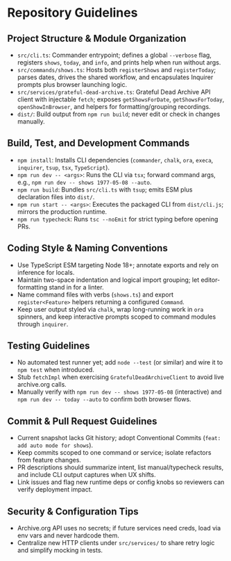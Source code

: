 # Repository Guidelines

## Project Structure & Module Organization
- `src/cli.ts`: Commander entrypoint; defines a global `--verbose` flag, registers `shows`, `today`, and `info`, and prints help when run without args.
- `src/commands/shows.ts`: Hosts both `registerShows` and `registerToday`; parses dates, drives the shared workflow, and encapsulates Inquirer prompts plus browser launching logic.
- `src/services/grateful-dead-archive.ts`: Grateful Dead Archive API client with injectable `fetch`; exposes `getShowsForDate`, `getShowsForToday`, `openShowInBrowser`, and helpers for formatting/grouping recordings.
- `dist/`: Build output from `npm run build`; never edit or check in changes manually.

## Build, Test, and Development Commands
- `npm install`: Installs CLI dependencies (`commander`, `chalk`, `ora`, `execa`, `inquirer`, `tsup`, `tsx`, `TypeScript`).
- `npm run dev -- <args>`: Runs the CLI via `tsx`; forward command args, e.g., `npm run dev -- shows 1977-05-08 --auto`.
- `npm run build`: Bundles `src/cli.ts` with `tsup`; emits ESM plus declaration files into `dist/`.
- `npm run start -- <args>`: Executes the packaged CLI from `dist/cli.js`; mirrors the production runtime.
- `npm run typecheck`: Runs `tsc --noEmit` for strict typing before opening PRs.

## Coding Style & Naming Conventions
- Use TypeScript ESM targeting Node 18+; annotate exports and rely on inference for locals.
- Maintain two-space indentation and logical import grouping; let editor-formatting stand in for a linter.
- Name command files with verbs (`shows.ts`) and export `register<Feature>` helpers returning a configured `Command`.
- Keep user output styled via `chalk`, wrap long-running work in `ora` spinners, and keep interactive prompts scoped to command modules through `inquirer`.

## Testing Guidelines
- No automated test runner yet; add `node --test` (or similar) and wire it to `npm test` when introduced.
- Stub `fetchImpl` when exercising `GratefulDeadArchiveClient` to avoid live archive.org calls.
- Manually verify with `npm run dev -- shows 1977-05-08` (interactive) and `npm run dev -- today --auto` to confirm both browser flows.

## Commit & Pull Request Guidelines
- Current snapshot lacks Git history; adopt Conventional Commits (`feat: add auto mode for shows`).
- Keep commits scoped to one command or service; isolate refactors from feature changes.
- PR descriptions should summarize intent, list manual/typecheck results, and include CLI output captures when UX shifts.
- Link issues and flag new runtime deps or config knobs so reviewers can verify deployment impact.

## Security & Configuration Tips
- Archive.org API uses no secrets; if future services need creds, load via env vars and never hardcode them.
- Centralize new HTTP clients under `src/services/` to share retry logic and simplify mocking in tests.
